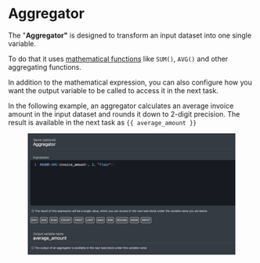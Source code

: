 # Aggregator

The "**Aggregator"** is designed to transform an input dataset into one single variable.

To do that it uses [mathematical functions](../mathematical-functions.md) like `SUM()`, `AVG()` and other aggregating functions.

In addition to the mathematical expression, you can also configure how you want the output variable to be called to access it in the next task.

In the following example, an aggregator calculates an average invoice amount in the input dataset and rounds it down to 2-digit precision. The result is available in the next task as `{{ average_amount }}`

<figure><img src="../../.gitbook/assets/Screenshot 2024-04-29 at 19.59.22.png" alt=""><figcaption></figcaption></figure>

